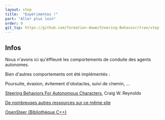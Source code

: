 ```yaml
---
layout: step
title:  "Expérimentez !"
part: "Aller plus loin"
order: 9
git_tip: https://github.com/formation-dwwm/Steering-Behavior/tree/step-7
---
```


## Infos

Nous n'avons ici qu'éffleuré les comportements de conduite des agents autonomes.

Bien d'autres comportements ont été implémentés :

Poursuite, évasion, évitement d'obstacles, suivi de chemin, ...

[Steering Behaviors For Autonomous Characters](http://www.red3d.com/cwr/steer/gdc99/), Craig W. Reynolds

[De nombreuses autres ressources sur ce même site](http://www.red3d.com/cwr/steer/)

[OpenSteer (Bibliothèque C++)](http://opensteer.sourceforge.net/)